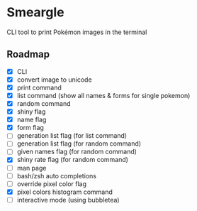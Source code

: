 # Smeargle

CLI tool to print Pokémon images in the terminal

## Roadmap

- [x] CLI
- [x] convert image to unicode
- [x] print command
- [x] list command (show all names & forms for single pokemon)
- [x] random command
- [x] shiny flag
- [x] name flag
- [x] form flag
- [ ] generation list flag (for list command)
- [ ] generation list flag (for random command)
- [ ] given names flag (for random command)
- [x] shiny rate flag (for random command)
- [ ] man page
- [ ] bash/zsh auto completions
- [ ] override pixel color flag
- [x] pixel colors histogram command
- [ ] interactive mode (using bubbletea)
